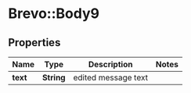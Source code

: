 # Brevo::Body9

## Properties
Name | Type | Description | Notes
------------ | ------------- | ------------- | -------------
**text** | **String** | edited message text | 


